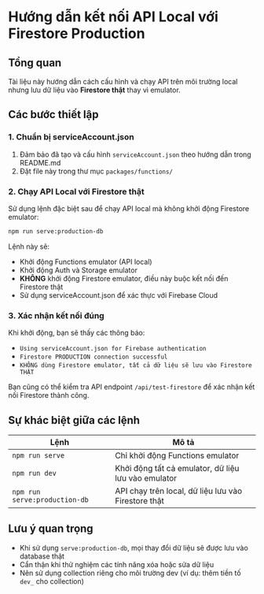 # Hướng dẫn kết nối API Local với Firestore Production

## Tổng quan
Tài liệu này hướng dẫn cách cấu hình và chạy API trên môi trường local nhưng lưu dữ liệu vào **Firestore thật** thay vì emulator.

## Các bước thiết lập

### 1. Chuẩn bị serviceAccount.json

1. Đảm bảo đã tạo và cấu hình `serviceAccount.json` theo hướng dẫn trong README.md
2. Đặt file này trong thư mục `packages/functions/`

### 2. Chạy API Local với Firestore thật

Sử dụng lệnh đặc biệt sau để chạy API local mà không khởi động Firestore emulator:

```bash
npm run serve:production-db
```

Lệnh này sẽ:
- Khởi động Functions emulator (API local)
- Khởi động Auth và Storage emulator
- **KHÔNG** khởi động Firestore emulator, điều này buộc kết nối đến Firestore thật
- Sử dụng serviceAccount.json để xác thực với Firebase Cloud

### 3. Xác nhận kết nối đúng

Khi khởi động, bạn sẽ thấy các thông báo:
- `Using serviceAccount.json for Firebase authentication`
- `Firestore PRODUCTION connection successful`
- `KHÔNG dùng Firestore emulator, tất cả dữ liệu sẽ lưu vào Firestore THẬT`

Bạn cũng có thể kiểm tra API endpoint `/api/test-firestore` để xác nhận kết nối Firestore thành công.

## Sự khác biệt giữa các lệnh

| Lệnh | Mô tả |
|------|-------|
| `npm run serve` | Chỉ khởi động Functions emulator |
| `npm run dev` | Khởi động tất cả emulator, dữ liệu lưu vào emulator |
| `npm run serve:production-db` | API chạy trên local, dữ liệu lưu vào Firestore thật |

## Lưu ý quan trọng

- Khi sử dụng `serve:production-db`, mọi thay đổi dữ liệu sẽ được lưu vào database thật
- Cẩn thận khi thử nghiệm các tính năng xóa hoặc sửa dữ liệu
- Nên sử dụng collection riêng cho môi trường dev (ví dụ: thêm tiền tố `dev_` cho collection) 